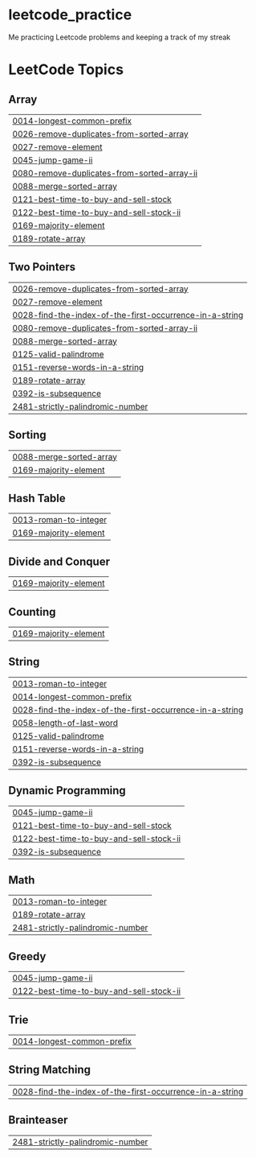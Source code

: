 # leetcode_practice
Me practicing Leetcode problems and keeping a track of my streak

<!---LeetCode Topics Start-->
# LeetCode Topics
## Array
|  |
| ------- |
| [0014-longest-common-prefix](https://github.com/shreyashree00015/leetcode_practice/tree/master/0014-longest-common-prefix) |
| [0026-remove-duplicates-from-sorted-array](https://github.com/shreyashree00015/leetcode_practice/tree/master/0026-remove-duplicates-from-sorted-array) |
| [0027-remove-element](https://github.com/shreyashree00015/leetcode_practice/tree/master/0027-remove-element) |
| [0045-jump-game-ii](https://github.com/shreyashree00015/leetcode_practice/tree/master/0045-jump-game-ii) |
| [0080-remove-duplicates-from-sorted-array-ii](https://github.com/shreyashree00015/leetcode_practice/tree/master/0080-remove-duplicates-from-sorted-array-ii) |
| [0088-merge-sorted-array](https://github.com/shreyashree00015/leetcode_practice/tree/master/0088-merge-sorted-array) |
| [0121-best-time-to-buy-and-sell-stock](https://github.com/shreyashree00015/leetcode_practice/tree/master/0121-best-time-to-buy-and-sell-stock) |
| [0122-best-time-to-buy-and-sell-stock-ii](https://github.com/shreyashree00015/leetcode_practice/tree/master/0122-best-time-to-buy-and-sell-stock-ii) |
| [0169-majority-element](https://github.com/shreyashree00015/leetcode_practice/tree/master/0169-majority-element) |
| [0189-rotate-array](https://github.com/shreyashree00015/leetcode_practice/tree/master/0189-rotate-array) |
## Two Pointers
|  |
| ------- |
| [0026-remove-duplicates-from-sorted-array](https://github.com/shreyashree00015/leetcode_practice/tree/master/0026-remove-duplicates-from-sorted-array) |
| [0027-remove-element](https://github.com/shreyashree00015/leetcode_practice/tree/master/0027-remove-element) |
| [0028-find-the-index-of-the-first-occurrence-in-a-string](https://github.com/shreyashree00015/leetcode_practice/tree/master/0028-find-the-index-of-the-first-occurrence-in-a-string) |
| [0080-remove-duplicates-from-sorted-array-ii](https://github.com/shreyashree00015/leetcode_practice/tree/master/0080-remove-duplicates-from-sorted-array-ii) |
| [0088-merge-sorted-array](https://github.com/shreyashree00015/leetcode_practice/tree/master/0088-merge-sorted-array) |
| [0125-valid-palindrome](https://github.com/shreyashree00015/leetcode_practice/tree/master/0125-valid-palindrome) |
| [0151-reverse-words-in-a-string](https://github.com/shreyashree00015/leetcode_practice/tree/master/0151-reverse-words-in-a-string) |
| [0189-rotate-array](https://github.com/shreyashree00015/leetcode_practice/tree/master/0189-rotate-array) |
| [0392-is-subsequence](https://github.com/shreyashree00015/leetcode_practice/tree/master/0392-is-subsequence) |
| [2481-strictly-palindromic-number](https://github.com/shreyashree00015/leetcode_practice/tree/master/2481-strictly-palindromic-number) |
## Sorting
|  |
| ------- |
| [0088-merge-sorted-array](https://github.com/shreyashree00015/leetcode_practice/tree/master/0088-merge-sorted-array) |
| [0169-majority-element](https://github.com/shreyashree00015/leetcode_practice/tree/master/0169-majority-element) |
## Hash Table
|  |
| ------- |
| [0013-roman-to-integer](https://github.com/shreyashree00015/leetcode_practice/tree/master/0013-roman-to-integer) |
| [0169-majority-element](https://github.com/shreyashree00015/leetcode_practice/tree/master/0169-majority-element) |
## Divide and Conquer
|  |
| ------- |
| [0169-majority-element](https://github.com/shreyashree00015/leetcode_practice/tree/master/0169-majority-element) |
## Counting
|  |
| ------- |
| [0169-majority-element](https://github.com/shreyashree00015/leetcode_practice/tree/master/0169-majority-element) |
## String
|  |
| ------- |
| [0013-roman-to-integer](https://github.com/shreyashree00015/leetcode_practice/tree/master/0013-roman-to-integer) |
| [0014-longest-common-prefix](https://github.com/shreyashree00015/leetcode_practice/tree/master/0014-longest-common-prefix) |
| [0028-find-the-index-of-the-first-occurrence-in-a-string](https://github.com/shreyashree00015/leetcode_practice/tree/master/0028-find-the-index-of-the-first-occurrence-in-a-string) |
| [0058-length-of-last-word](https://github.com/shreyashree00015/leetcode_practice/tree/master/0058-length-of-last-word) |
| [0125-valid-palindrome](https://github.com/shreyashree00015/leetcode_practice/tree/master/0125-valid-palindrome) |
| [0151-reverse-words-in-a-string](https://github.com/shreyashree00015/leetcode_practice/tree/master/0151-reverse-words-in-a-string) |
| [0392-is-subsequence](https://github.com/shreyashree00015/leetcode_practice/tree/master/0392-is-subsequence) |
## Dynamic Programming
|  |
| ------- |
| [0045-jump-game-ii](https://github.com/shreyashree00015/leetcode_practice/tree/master/0045-jump-game-ii) |
| [0121-best-time-to-buy-and-sell-stock](https://github.com/shreyashree00015/leetcode_practice/tree/master/0121-best-time-to-buy-and-sell-stock) |
| [0122-best-time-to-buy-and-sell-stock-ii](https://github.com/shreyashree00015/leetcode_practice/tree/master/0122-best-time-to-buy-and-sell-stock-ii) |
| [0392-is-subsequence](https://github.com/shreyashree00015/leetcode_practice/tree/master/0392-is-subsequence) |
## Math
|  |
| ------- |
| [0013-roman-to-integer](https://github.com/shreyashree00015/leetcode_practice/tree/master/0013-roman-to-integer) |
| [0189-rotate-array](https://github.com/shreyashree00015/leetcode_practice/tree/master/0189-rotate-array) |
| [2481-strictly-palindromic-number](https://github.com/shreyashree00015/leetcode_practice/tree/master/2481-strictly-palindromic-number) |
## Greedy
|  |
| ------- |
| [0045-jump-game-ii](https://github.com/shreyashree00015/leetcode_practice/tree/master/0045-jump-game-ii) |
| [0122-best-time-to-buy-and-sell-stock-ii](https://github.com/shreyashree00015/leetcode_practice/tree/master/0122-best-time-to-buy-and-sell-stock-ii) |
## Trie
|  |
| ------- |
| [0014-longest-common-prefix](https://github.com/shreyashree00015/leetcode_practice/tree/master/0014-longest-common-prefix) |
## String Matching
|  |
| ------- |
| [0028-find-the-index-of-the-first-occurrence-in-a-string](https://github.com/shreyashree00015/leetcode_practice/tree/master/0028-find-the-index-of-the-first-occurrence-in-a-string) |
## Brainteaser
|  |
| ------- |
| [2481-strictly-palindromic-number](https://github.com/shreyashree00015/leetcode_practice/tree/master/2481-strictly-palindromic-number) |
<!---LeetCode Topics End-->